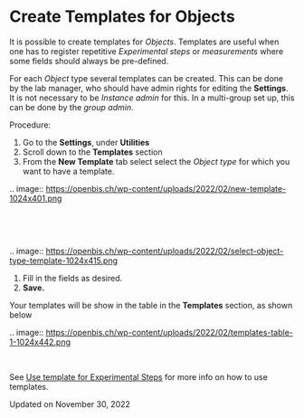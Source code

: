 Create Templates for Objects
============================


  
It is possible to create templates for *Objects*. Templates are useful
when one has to register repetitive *Experimental steps* or
*measurements* where some fields should always be pre-defined.

For each *Object* type several templates can be created. This can be
done by the lab manager, who should have admin rights for editing the
**Settings**. It is not necessary to be *Instance admin* for this. In a
multi-group set up, this can be done by the *group admin*.

  
Procedure:  
  

1.  Go to the **Settings**, under **Utilities**
2.  Scroll down to the **Templates** section
3.  From the **New Template** tab select select the *Object type* for
    which you want to have a template.

.. image:: https://openbis.ch/wp-content/uploads/2022/02/new-template-1024x401.png

 

 

.. image:: https://openbis.ch/wp-content/uploads/2022/02/select-object-type-template-1024x415.png

1.  Fill in the fields as desired.
2.  **Save.**

  
Your templates will be show in the table in the **Templates** section,
as shown below

.. image:: https://openbis.ch/wp-content/uploads/2022/02/templates-table-1-1024x442.png

 

See [Use template for Experimental
Steps](https://openbis.ch/index.php/docs/user-documentation-20-10-3/lab-notebook/use-templates-for-experimental-steps/)
for more info on how to use templates. 

Updated on November 30, 2022
